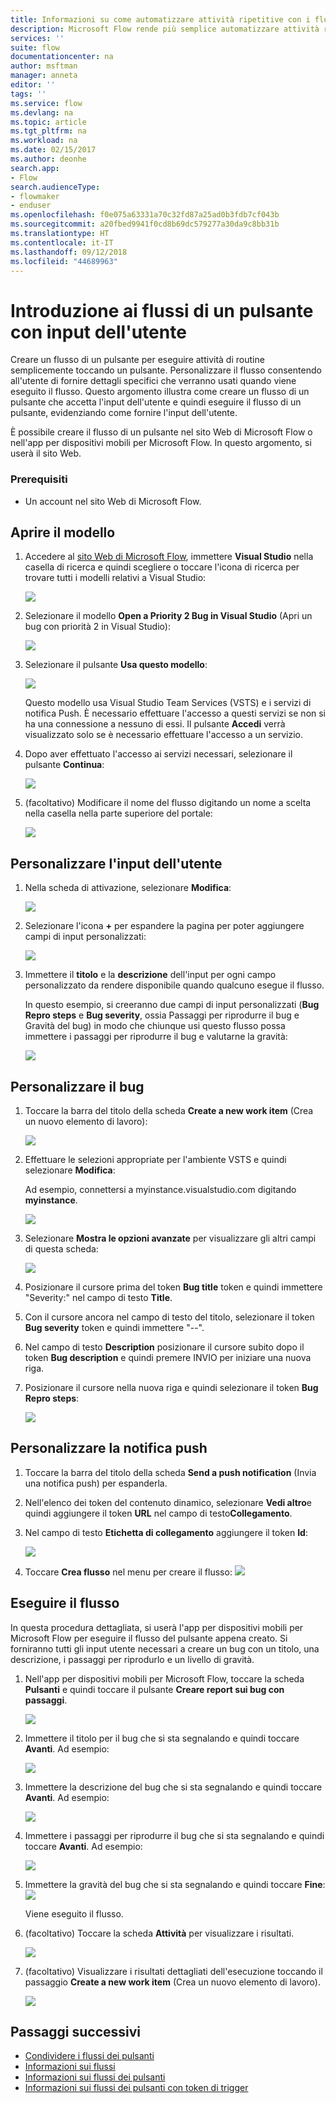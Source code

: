 ```yaml
---
title: Informazioni su come automatizzare attività ripetitive con i flussi attivati da un pulsante che accettano input dell'utente| Microsoft Docs
description: Microsoft Flow rende più semplice automatizzare attività ripetitive. I flussi possono anche accettare l'input dell'utente durante l'esecuzione di un'attività ripetitiva.
services: ''
suite: flow
documentationcenter: na
author: msftman
manager: anneta
editor: ''
tags: ''
ms.service: flow
ms.devlang: na
ms.topic: article
ms.tgt_pltfrm: na
ms.workload: na
ms.date: 02/15/2017
ms.author: deonhe
search.app:
- Flow
search.audienceType:
- flowmaker
- enduser
ms.openlocfilehash: f0e075a63331a70c32fd87a25ad0b3fdb7cf043b
ms.sourcegitcommit: a20fbed9941f0cd8b69dc579277a30da9c8bb31b
ms.translationtype: HT
ms.contentlocale: it-IT
ms.lasthandoff: 09/12/2018
ms.locfileid: "44689963"
---
```

# <a name="introducing-button-flows-with-user-input"></a>Introduzione ai flussi di un pulsante con input dell'utente
Creare un flusso di un pulsante per eseguire attività di routine semplicemente toccando un pulsante. Personalizzare il flusso consentendo all'utente di fornire dettagli specifici che verranno usati quando viene eseguito il flusso. Questo argomento illustra come creare un flusso di un pulsante che accetta l'input dell'utente e quindi eseguire il flusso di un pulsante, evidenziando come fornire l'input dell'utente.

È possibile creare il flusso di un pulsante nel sito Web di Microsoft Flow o nell'app per dispositivi mobili per Microsoft Flow. In questo argomento, si userà il sito Web.

### <a name="prerequisites"></a>Prerequisiti
* Un account nel sito Web di Microsoft Flow.

## <a name="open-the-template"></a>Aprire il modello
1. Accedere al [sito Web di Microsoft Flow](https://flow.microsoft.com), immettere **Visual Studio** nella casella di ricerca e quindi scegliere o toccare l'icona di ricerca per trovare tutti i modelli relativi a Visual Studio:
   
    ![](./media/button-flow-with-user-input-tokens/1.png)  
2. Selezionare il modello **Open a Priority 2 Bug in Visual Studio** (Apri un bug con priorità 2 in Visual Studio):
   
    ![](./media/button-flow-with-user-input-tokens/2.png)  
3. Selezionare il pulsante **Usa questo modello**:
   
    ![](./media/button-flow-with-user-input-tokens/3.png)  
   
    Questo modello usa Visual Studio Team Services (VSTS) e i servizi di notifica Push. È necessario effettuare l'accesso a questi servizi se non si ha una connessione a nessuno di essi. Il pulsante **Accedi** verrà visualizzato solo se è necessario effettuare l'accesso a un servizio.
4. Dopo aver effettuato l'accesso ai servizi necessari, selezionare il pulsante **Continua**:
   
    ![](./media/button-flow-with-user-input-tokens/4.png)  
5. (facoltativo) Modificare il nome del flusso digitando un nome a scelta nella casella nella parte superiore del portale:
   
    ![](./media/button-flow-with-user-input-tokens/5.png)

## <a name="customize-the-user-input"></a>Personalizzare l'input dell'utente
1. Nella scheda di attivazione, selezionare **Modifica**:
   
    ![](./media/button-flow-with-user-input-tokens/6.png)  
2. Selezionare l'icona **+** per espandere la pagina per poter aggiungere campi di input personalizzati:
   
    ![](./media/button-flow-with-user-input-tokens/7.png)
3. Immettere il **titolo** e la **descrizione** dell'input per ogni campo personalizzato da rendere disponibile quando qualcuno esegue il flusso.  
   
    In questo esempio, si creeranno due campi di input personalizzati (**Bug Repro steps** e **Bug severity**, ossia Passaggi per riprodurre il bug e Gravità del bug) in modo che chiunque usi questo flusso possa immettere i passaggi per riprodurre il bug e valutarne la gravità:  
   
    ![](./media/button-flow-with-user-input-tokens/8.png)

## <a name="customize-the-bug"></a>Personalizzare il bug
1. Toccare la barra del titolo della scheda **Create a new work item** (Crea un nuovo elemento di lavoro):
   
    ![](./media/button-flow-with-user-input-tokens/9.png)  
2. Effettuare le selezioni appropriate per l'ambiente VSTS e quindi selezionare **Modifica**:
   
    Ad esempio, connettersi a myinstance.visualstudio.com digitando **myinstance**.
   
    ![](./media/button-flow-with-user-input-tokens/10.png)  
3. Selezionare **Mostra le opzioni avanzate** per visualizzare gli altri campi di questa scheda:
   
    ![](./media/button-flow-with-user-input-tokens/11.png)  
4. Posizionare il cursore prima del token **Bug title** token e quindi immettere "Severity:" nel campo di testo **Title**.
5. Con il cursore ancora nel campo di testo del titolo, selezionare il token **Bug severity** token e quindi immettere "--".  
6. Nel campo di testo **Description** posizionare il cursore subito dopo il token **Bug description** e quindi premere INVIO per iniziare una nuova riga.
7. Posizionare il cursore nella nuova riga e quindi selezionare il token **Bug Repro steps**:
   
    ![](./media/button-flow-with-user-input-tokens/12.png)

## <a name="customize-the-push-notification"></a>Personalizzare la notifica push
1. Toccare la barra del titolo della scheda **Send a push notification** (Invia una notifica push) per espanderla.
2. Nell'elenco dei token del contenuto dinamico, selezionare **Vedi altro**e quindi aggiungere il token **URL** nel campo di testo**Collegamento**.
3. Nel campo di testo **Etichetta di collegamento** aggiungere il token **Id**:
   
    ![](./media/button-flow-with-user-input-tokens/13.png)  
4. Toccare **Crea flusso** nel menu per creare il flusso: ![](./media/button-flow-with-user-input-tokens/14.png)  

## <a name="run-your-flow"></a>Eseguire il flusso
In questa procedura dettagliata, si userà l'app per dispositivi mobili per Microsoft Flow per eseguire il flusso del pulsante appena creato. Si forniranno tutti gli input utente necessari a creare un bug con un titolo, una descrizione, i passaggi per riprodurlo e un livello di gravità.  

1. Nell'app per dispositivi mobili per Microsoft Flow, toccare la scheda **Pulsanti** e quindi toccare il pulsante **Creare report sui bug con passaggi**.
   
    ![](./media/button-flow-with-user-input-tokens/runmt1.png)  
2. Immettere il titolo per il bug che si sta segnalando e quindi toccare **Avanti**. Ad esempio:
   
    ![](./media/button-flow-with-user-input-tokens/runmt2.png)  
3. Immettere la descrizione del bug che si sta segnalando e quindi toccare **Avanti**. Ad esempio:
   
    ![](./media/button-flow-with-user-input-tokens/runmt3.png)  
4. Immettere i passaggi per riprodurre il bug che si sta segnalando e quindi toccare **Avanti**. Ad esempio:
   
    ![](./media/button-flow-with-user-input-tokens/runmt3-1.png)  
5. Immettere la gravità del bug che si sta segnalando e quindi toccare **Fine**:  
    ![](./media/button-flow-with-user-input-tokens/runmt3-2.png)  
   
    Viene eseguito il flusso.
6. (facoltativo) Toccare la scheda **Attività** per visualizzare i risultati.
   
    ![](./media/button-flow-with-user-input-tokens/runmt5.png)  
7. (facoltativo) Visualizzare i risultati dettagliati dell'esecuzione toccando il passaggio **Create a new work item** (Crea un nuovo elemento di lavoro).
   
    ![](./media/button-flow-with-user-input-tokens/runmt6.png)  

## <a name="next-steps"></a>Passaggi successivi
* [Condividere i flussi dei pulsanti](share-buttons.md)
* [Informazioni sui flussi](guided-learning/get-started.yml?tutorial-step=1)  
* [Informazioni sui flussi dei pulsanti](introduction-to-button-flows.md)  
* [Informazioni sui flussi dei pulsanti con token di trigger](introduction-to-button-trigger-tokens.md)  

